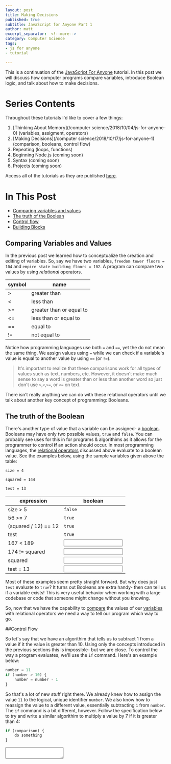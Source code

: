 ```yaml
---
layout: post
title: Making Decisions
published: true
subtitle: JavaScript for Anyone Part 1
author: matt
excerpt_separator:  <!--more-->
category: Computer Science
tags:
- js for anyone
- tutorial

---
```


This is a continuation of the [JavaScript For Anyone](tags.html#js-for-anyone) tutorial. In this post we will discuss how computer programs compare variables, introduce Boolean logic, and talk about how to make decisions.



<!--more-->

# Series Contents

Throughout these tutorials I'd like to cover a few things:

1. [Thinking About Memory](/computer science/2018/10/04/js-for-anyone-0) (variables, assigment, operators)
2. [Making Decisions](/computer science/2018/10/17/js-for-anyone-1) (comparison, booleans, control flow)
3. Repeating (loops, functions)
4. Beginning Node.js (coming soon)
5. Syntax (coming soon)
6. Projects (coming soon)

Access all of the tutorials as they are published [here](/tags.html#js-for-anyone).



# In This Post

- [Comparing variables and values](#comparing)
- [The truth of the Boolean](#booleans)
- [Control flow](#control)
- [Building Blocks](#blocks)

<a name="#comparing"></a>

## Comparing Variables and Values

In the previous post we learned how to conceptualize the creation and editing of variables. So, say we have two variables, `freedom tower floors = 104` and `empire state building floors = 102`. A program can compare two values by using *relational* operators.

| symbol | name                     |
| ------ | ------------------------ |
| >      | greater than             |
| <      | less than                |
| >=     | greater than or equal to |
| <=     | less than or equal to    |
| ==     | equal to                 |
| !=     | not equal to             |

Notice how programming languages use both `=` and `==`, yet the do not mean the same thing. We assign values using `=` while we can check if a variable's value is equal to another value by using `==` (or `!=`).

> It's important to realize that these comparisons work for all types of values such as text, numbers, etc. However, it doesn't make much sense to say a word is greater than or less than another word so just don't use `>`,`<`,`>=`, or `<=` on text.

There isn't really anything we can do with these relational operators until we talk about another key concept of programming: Booleans.

<a name="booleans"></a>

## The truth of the Boolean

There's another type of value that a variable can be assigned- a [boolean](https://en.wikipedia.org/wiki/Boolean_data_type). Booleans may have only two possible values, `true` and `false`. You can probably see uses for this in for programs & algorithims as it allows for the programmer to control **if** an action should occur. In most programming languages, the [relational operators](#comparing) discussed above evaluate to a boolean value. See the examples below, using the sample variables given above the table:

`size = 4`

`squared = 144`

`test = 13`

| expression           | boolean             |
| -------------------- | ------------------- |
| size > 5             | `false`             |
| 56 >= 7              | `true`              |
| (squared / 12) == 12 | `true`              |
| test                 | `true`              |
| 167 < 189            | <input type="text"> |
| 174 != squared       | <input type="text"> |
| squared              | <input type="text"> |
| test = 13            | <input type="text"> |

Most of these examples seem pretty straight forward. But why does just `test` evaluate to `true`? It turns out Booleans are extra handy- then can tell us if a variable exists! This is very useful behavior when working with a large codebase or code that someone might change without you knowing. 

So, now that we have the capability to [compare](#comparison) the values of our [variables](/computer%20science/2018/10/04/js-for-anyone-0.html#variables) with relational operators we need a way to tell our program which way to go.



<a name="control"></a>

##Control Flow 

So let's say that we have an algorithim that tells us to subtract 1 from a value if it the value is greater than 10. Using only the concepts introduced in the previous sections this is impossible- but we are close. To control the way a program evaluates, we'll use the `if` command. Here's an example below:

```javascript
number = 11
if (number > 10) {
    number = number - 1
}
```

So that's a lot of new stuff right there. We already knew how to assign the value `11` to the logical, unique identifier `number`. We also know how to reassign the value to a different value, essentially subtracting `1` from `number`. The `if` command is a bit different, however. Follow the specification below to try and write a similar algorithim to multiply a value by 7 if it is greater than 4:

```python
if (comparison) {
    do something
}
```

<textarea>



